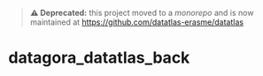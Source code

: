 > **⚠️ Deprecated:** this project moved to a *monorepo* and is now maintained at https://github.com/datatlas-erasme/datatlas

# datagora_datatlas_back

